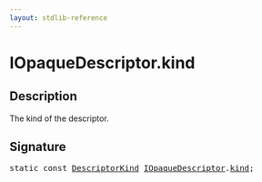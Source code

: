 ```yaml
---
layout: stdlib-reference
---
```


# IOpaqueDescriptor.kind

## Description

The kind of the descriptor.


## Signature
<pre>
<span class='code_keyword'>static</span> <span class='code_keyword'>const</span> <a href="../types/descriptorkind-0a/index" class="code_type">DescriptorKind</a> <a href="../interfaces/iopaquedescriptor-017/index" class="code_type">IOpaqueDescriptor</a>.<a href="kind" class="code_var">kind</a>;
</pre>

